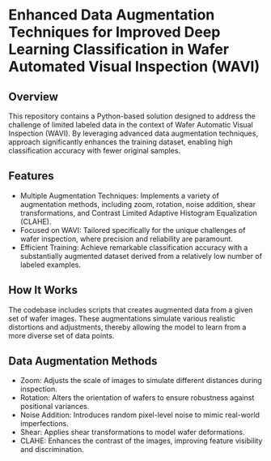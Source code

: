 # Enhanced Data Augmentation Techniques for Improved Deep Learning Classification in Wafer Automated Visual Inspection (WAVI)

## Overview
This repository contains a Python-based solution designed to address the challenge of limited labeled data in the context of Wafer Automatic Visual Inspection (WAVI).
By leveraging advanced data augmentation techniques, approach significantly enhances the training dataset, enabling high classification accuracy with fewer original samples.

## Features
- Multiple Augmentation Techniques: Implements a variety of augmentation methods, including zoom, rotation, noise addition, shear transformations, and Contrast Limited Adaptive Histogram Equalization (CLAHE).
- Focused on WAVI: Tailored specifically for the unique challenges of wafer inspection, where precision and reliability are paramount.
- Efficient Training: Achieve remarkable classification accuracy with a substantially augmented dataset derived from a relatively low number of labeled examples.

## How It Works
The codebase includes scripts that creates augmented data from a given set of wafer images. These augmentations simulate various realistic distortions and adjustments, thereby allowing the model to learn from a more diverse set of data points.

## Data Augmentation Methods
- Zoom: Adjusts the scale of images to simulate different distances during inspection.
- Rotation: Alters the orientation of wafers to ensure robustness against positional variances.
- Noise Addition: Introduces random pixel-level noise to mimic real-world imperfections.
- Shear: Applies shear transformations to model wafer deformations.
- CLAHE: Enhances the contrast of the images, improving feature visibility and discrimination.
